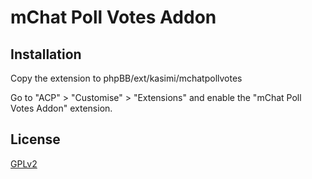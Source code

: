# mChat Poll Votes Addon

## Installation

Copy the extension to phpBB/ext/kasimi/mchatpollvotes

Go to "ACP" > "Customise" > "Extensions" and enable the "mChat Poll Votes Addon" extension.

## License

[GPLv2](license.txt)

